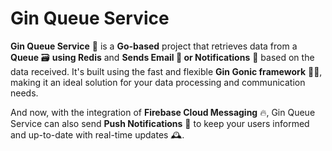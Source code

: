 # Gin Queue Service
**Gin Queue Service** 💬 is a **Go-based** project that retrieves data from a **Queue** 🗃️ **using Redis** and **Sends Email 📧 or Notifications** 🔔 based on the data received. It's built using the fast and flexible **Gin Gonic framework** 🏃‍♀️, making it an ideal solution for your data processing and communication needs.

And now, with the integration of **Firebase Cloud Messaging** 🔥, Gin Queue Service can also send **Push Notifications** 📲 to keep your users informed and up-to-date with real-time updates 🕰️.
